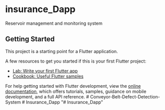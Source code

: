 # insurance_Dapp

Reservoir management and monitoring system

## Getting Started

This project is a starting point for a Flutter application.

A few resources to get you started if this is your first Flutter project:

- [Lab: Write your first Flutter app](https://docs.flutter.dev/get-started/codelab)
- [Cookbook: Useful Flutter samples](https://docs.flutter.dev/cookbook)

For help getting started with Flutter development, view the
[online documentation](https://docs.flutter.dev/), which offers tutorials,
samples, guidance on mobile development, and a full API reference.
#   C o n v e y o r - B e l t - D e f e c t - D e t e c t i o n - S y s t e m 
 
 #   I n s u r a n c e _ D a p p  
 "# Insurance_Dapp" 
